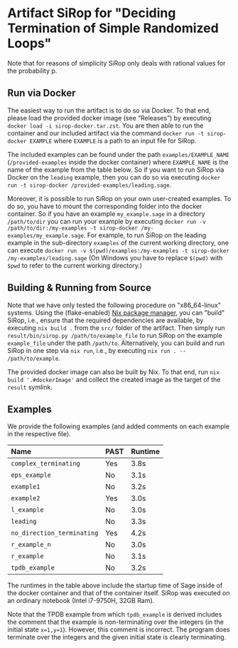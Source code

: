 # Artifact SiRop for "Deciding Termination of Simple Randomized Loops"

Note that for reasons of simplicity SiRop only deals with rational values for the probability p.

## Run via Docker
The easiest way to run the artifact is to do so via Docker.
To that end, please load the provided docker image (see “Releases”) by executing `docker load -i sirop-docker.tar.zst`.
You are then able to run the container and our included artifact via the command `docker run -t sirop-docker EXAMPLE` where `EXAMPLE` is a path to an input file for SiRop.

The included examples can be found under the path `examples/EXAMPLE_NAME` (`/provided-examples` inside the docker container) where `EXAMPLE_NAME` is the name of the example from the table below.
So if you want to run SiRop via Docker on the `leading` example, then you can do so via executing `docker run -t sirop-docker /provided-examples/leading.sage`.

Moreover, it is possible to run SiRop on your own user-created examples.
To do so, you have to mount the corresponding folder into the docker container.
So if you have an example `my_example.sage` in a directory `/path/to/dir` you can run your example by executing `docker run -v /path/to/dir:/my-examples -t sirop-docker /my-examples/my_example.sage`. For example, to run SiRop on the leading example in the sub-directory `examples` of the current working directory, one can execute `docker run -v $(pwd)/examples:/my-examples -t sirop-docker /my-examples/leading.sage` (On Windows you have to replace `$(pwd)` with `$pwd` to refer to the current working directory.)

## Building & Running from Source
Note that we have only tested the following procedure on "x86_64-linux" systems.
Using the (flake-enabled) [Nix package manager](https://nixos.org/), you can "build" SiRop, i.e., ensure that the required dependencies are available, by executing `nix build .` from the `src/` folder of the artifact.
Then simply run `result/bin/sirop.py /path/to/example_file` to run SiRop on the example `example_file` under the path `/path/to`.
Alternatively, you can build and run SiRop in one step via `nix run`, i.e., by executing `nix run . -- /path/to/example`.

The provided docker image can also be built by Nix.
To that end, run `nix build '.#dockerImage'` and collect the created image as the target of the `result` symlink.

## Examples

We provide the following examples (and added comments on each example in the respective file).

| Name                       | PAST | Runtime |
|:---------------------------|:-----|:--------|
| `complex_terminating`      | Yes  | 3.8s    |
| `eps_example`              | No   | 3.1s    |
| `example1`                 | No   | 3.2s    |
| `example2`                 | Yes  | 3.0s    |
| `l_example`                | No   | 3.0s    |
| `leading`                  | No   | 3.3s    |
| `no_direction_terminating` | Yes  | 4.2s    |
| `r_example_n`              | No   | 3.0s    |
| `r_example`                | No   | 3.1s    |
| `tpdb_example`             | No   | 3.2s    |

The runtimes in the table above include the startup time of Sage inside of the docker container and that of the container itself.
SiRop was executed on an ordinary notebook (Intel i7-9750H, 32GB Ram).

Note that the TPDB example from which `tpdb_example` is derived includes the comment that the example is non-terminating over the integers (in the initial state `x=1,y=1`).
However, this comment is incorrect.
The program does terminate over the integers and the given initial state is clearly terminating.
